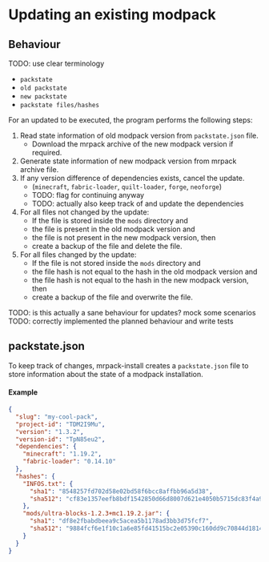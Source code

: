 # Updating an existing modpack

## Behaviour

TODO: use clear terminology
- `packstate`
- `old packstate`
- `new packstate`
- `packstate files/hashes`

For an updated to be executed, the program performs the following steps:

1. Read state information of old modpack version from `packstate.json` file.
    * Download the mrpack archive of the new modpack version if required.
2. Generate state information of new modpack version from mrpack archive file.
3. If any version difference of dependencies exists, cancel the update.
    * (`minecraft`, `fabric-loader`, `quilt-loader`, `forge`, `neoforge`)
    * TODO: flag for continuing anyway
    * TODO: actually also keep track of and update the dependencies
4. For all files not changed by the update:
    * If the file is stored inside the `mods` directory and
    * the file is present in the old modpack version and
    * the file is not present in the new modpack version, then
    * create a backup of the file and delete the file.
5. For all files changed by the update:
    * If the file is not stored inside the `mods` directory and
    * the file hash is not equal to the hash in the old modpack version and
    * the file hash is not equal to the hash in the new modpack version, then
    * create a backup of the file and overwrite the file.

TODO: is this actually a sane behaviour for updates? mock some scenarios
TODO: correctly implemented the planned behaviour and write tests

## packstate.json

To keep track of changes, mrpack-install creates a `packstate.json` file to store information about the state of a
modpack installation.

#### Example

```json
{
  "slug": "my-cool-pack",
  "project-id": "TDM2I9Mu",
  "version": "1.3.2",
  "version-id": "TpN85eu2",
  "dependencies": {
    "minecraft": "1.19.2",
    "fabric-loader": "0.14.10"
  },
  "hashes": {
    "INFOS.txt": {
      "sha1": "8548257fd702d58e02bd58f6bcc8affbb96a5d38",
      "sha512": "cf83e1357eefb8bdf1542850d66d8007d621e4050b5715dc83f4a921d36ce9ce47d0d13c5d85f2b0ff8318d2877eec3f63b931bd47417a81a538327af927da3e"
    },
    "mods/ultra-blocks-1.2.3+mc1.19.2.jar": {
      "sha1": "df8e2fbabdbeea9c5acea5b1178ad3bb3d75fcf7",
      "sha512": "9884fcf6e1f10c1a6e85fd41515bc2e05390c160dd9c70844d1814a0085dd42c850129b5bf175f6d89ca40b86fbe6407dc3b9a48fb8f393fbd68eafa3b9c5b8c"
    }
  }
}
```
